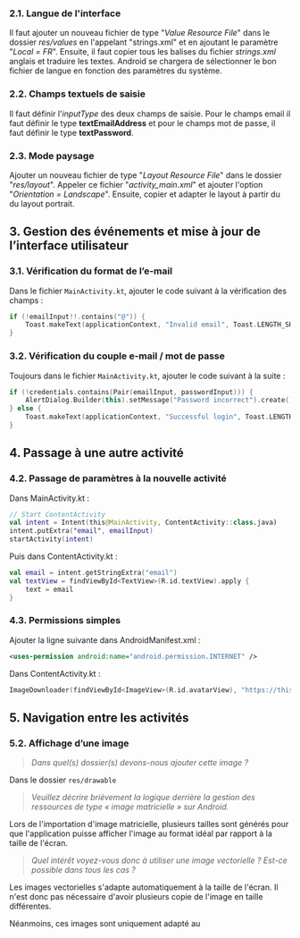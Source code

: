 ### 2.1. Langue de l'interface

Il faut ajouter un nouveau fichier de type "*Value Resource File*" dans le dossier *res/values* en l'appelant "strings.xml" et en ajoutant le paramètre "*Local = FR*". Ensuite, il faut copier tous les balises du fichier *strings.xml* anglais et traduire les textes. Android se chargera de sélectionner le bon fichier de langue en fonction des paramètres du système.

### 2.2. Champs textuels de saisie

Il faut définir l'*inputType* des deux champs de saisie. Pour le champs email il faut définir le type **textEmailAddress** et pour le champs mot de passe, il faut définir le type **textPassword**.

### 2.3. Mode paysage

Ajouter un nouveau fichier de type "*Layout Resource File*" dans le dossier "*res/layout*". Appeler ce fichier "*activity_main.xml*" et ajouter l'option "*Orientation = Landscape*". Ensuite, copier et adapter le layout à partir du du layout portrait.

## 3. Gestion des événements et mise à jour de l’interface utilisateur

### 3.1. Vérification du format de l’e-mail

Dans le fichier `MainActivity.kt`, ajouter le code suivant à la vérification des champs :

```kotlin
if (!emailInput!!.contains("@")) {
	Toast.makeText(applicationContext, "Invalid email", Toast.LENGTH_SHORT).show()
}
```

### 3.2. Vérification du couple e-mail / mot de passe

Toujours dans le fichier `MainActivity.kt`, ajouter le code suivant à la suite :

```kotlin
if (!credentials.contains(Pair(emailInput, passwordInput))) {
    AlertDialog.Builder(this).setMessage("Password incorrect").create().show()
} else {
    Toast.makeText(applicationContext, "Successful login", Toast.LENGTH_SHORT).show()
}
```



## 4. Passage à une autre activité

### 4.2. Passage de paramètres à la nouvelle activité

Dans MainActivity.kt :

```kotlin
// Start ContentActivity
val intent = Intent(this@MainActivity, ContentActivity::class.java)
intent.putExtra("email", emailInput)
startActivity(intent)
```

Puis dans ContentActivity.kt :

```kotlin
val email = intent.getStringExtra("email")
val textView = findViewById<TextView>(R.id.textView).apply {
    text = email
}
```



### 4.3. Permissions simples

Ajouter la ligne suivante dans AndroidManifest.xml :

```xml
<uses-permission android:name="android.permission.INTERNET" />
```

Dans ContentActivity.kt : 

```kotlin
ImageDownloader(findViewById<ImageView>(R.id.avatarView), "https://thispersondoesnotexist.com/image").show()

```



## 5. Navigation entre les activités

### 5.2. Affichage d’une image

> *Dans quel(s) dossier(s) devons-nous ajouter cette image ?*

Dans le dossier `res/drawable`

> *Veuillez décrire brièvement la logique derrière la gestion des ressources de type « image matricielle » sur Android.*

Lors de l'importation d'image matricielle, plusieurs tailles sont générés pour que l'application puisse afficher l'image au format idéal par rapport à la taille de l'écran.

> *Quel intérêt voyez-vous donc à utiliser une image vectorielle ? Est-ce possible dans tous les cas ?*

Les images vectorielles s'adapte automatiquement à la taille de l'écran. Il n'est donc pas nécessaire d'avoir plusieurs copie de l'image en taille différentes.

Néanmoins, ces images sont uniquement adapté au 